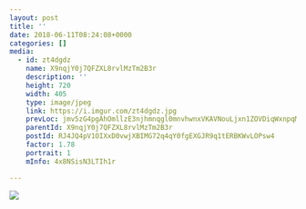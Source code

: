 ```yaml
---
layout: post
title: '' 
date: 2018-06-11T08:24:08+0000 
categories: [] 
media:
  - id: zt4dgdz
    name: X9nqjY0j7QFZXL8rvlMzTm2B3r
    description: ''   
    height: 720
    width: 405
    type: image/jpeg
    link: https://i.imgur.com/zt4dgdz.jpg
    prevLoc: jmv5zG4pgAhOmllzE3njhmnqgl0mnvhwnxVKAVNouLjxn1ZOVDiqWxnpqMxATLWrv4AzxxtRx1nzPjj6cW1WxZ516xi1WP4y91BwFQv3B3RGyQUMnNrA4lnyT940wlzlqvU9jzzolRNqT8GPKmN4VwIY47JNVOjjIJo9EWvjVVfyk2XyVWzZIgN7zZ568GhrJqzN1wvohVvZW1NALmCZP9Dg51zPuLqYqzJwAEhQrpDBMmMySQOExyY66Bu8yGOyDg31Txq3
    parentId: X9nqjY0j7QFZXL8rvlMzTm2B3r
    postId: RJ4JQ4pV1OIXxD0vwjXBIMG72q4qY0fgEXGJR9q1tERBKWvLOPsw4
    factor: 1.78
    portrait: 1
    mInfo: 4x8NSisN3LTIh1r

---
```





[//]: #media:  
<a href="https://i.imgur.com/zt4dgdz.jpg"><img class="postImage" src="https://i.imgur.com/zt4dgdzh.jpg" />  
</a>   
